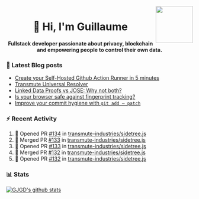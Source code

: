 <img align='right' src='https://user-images.githubusercontent.com/5713670/87202985-820dcb80-c2b6-11ea-9f56-7ec461c497c3.gif' width='100"'>

<h1 align="center">👋 Hi, I'm Guillaume</h1>
<h4 align="center">Fullstack developer passionate about privacy, blockchain and empowering people to control their own data.

### 📝 Latest Blog posts

<!-- BLOG-POST-LIST:START -->
- [Create your Self-Hosted Github Action Runner in 5 minutes](https://medium.com/@gjgd/create-your-self-hosted-github-action-runner-in-5-minutes-a9eff615edc4?source=rss-35e0d58bf235------2)
- [Transmute Universal Resolver](https://medium.com/transmute-techtalk/transmute-universal-resolver-b6c8509858f?source=rss-35e0d58bf235------2)
- [Linked Data Proofs vs JOSE: Why not both?](https://medium.com/transmute-techtalk/linked-data-proofs-vs-jose-why-not-both-1594393418cc?source=rss-35e0d58bf235------2)
- [Is your browser safe against fingerprint tracking?](https://medium.com/@gjgd/is-your-browser-safe-against-fingerprint-tracking-6126952b805b?source=rss-35e0d58bf235------2)
- [Improve your commit hygiene with `git add — patch`](https://medium.com/transmute-techtalk/improve-your-commit-hygiene-with-git-add-patch-3b7dd9c117c4?source=rss-35e0d58bf235------2)
<!-- BLOG-POST-LIST:END -->

### :zap: Recent Activity

<!--START_SECTION:activity-->
1. 💪 Opened PR [#134](https://github.com/transmute-industries/sidetree.js/pull/134) in [transmute-industries/sidetree.js](https://github.com/transmute-industries/sidetree.js)
2. 🎉 Merged PR [#133](https://github.com/transmute-industries/sidetree.js/pull/133) in [transmute-industries/sidetree.js](https://github.com/transmute-industries/sidetree.js)
3. 💪 Opened PR [#133](https://github.com/transmute-industries/sidetree.js/pull/133) in [transmute-industries/sidetree.js](https://github.com/transmute-industries/sidetree.js)
4. 🎉 Merged PR [#132](https://github.com/transmute-industries/sidetree.js/pull/132) in [transmute-industries/sidetree.js](https://github.com/transmute-industries/sidetree.js)
5. 💪 Opened PR [#132](https://github.com/transmute-industries/sidetree.js/pull/132) in [transmute-industries/sidetree.js](https://github.com/transmute-industries/sidetree.js)
<!--END_SECTION:activity-->

### 📊 Stats

[![GJGD's github stats](https://github-readme-stats.vercel.app/api?username=gjgd&count_private=true&show_icons=true&custom_title=My%20Github%20Stats)](https://github.com/anuraghazra/github-readme-stats)
